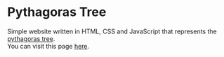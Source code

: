 # Pythagoras Tree
Simple website written in HTML, CSS and JavaScript that represents the [pythagoras tree](https://en.wikipedia.org/wiki/Pythagoras_tree_(fractal)). <br>You can visit this page [here](https://jherth.github.io/pythagoras-tree/).
